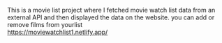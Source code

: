 This is a movie list project where I fetched movie watch list data from an external API and then displayed the data on the website. you can add or remove films from yourlist  
https://moviewatchlist1.netlify.app/     
 
